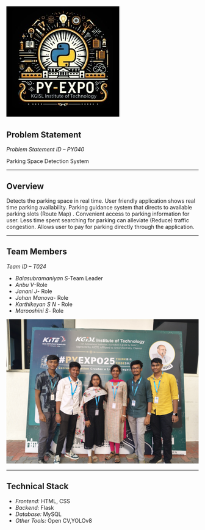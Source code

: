 ![PyExpo Logo](media/pyexpo-logo.png)
---

## Problem Statement

*Problem Statement ID – PY040*

Parking Space Detection System


---

## Overview

Detects the parking space in real time. User friendly application shows real time parking availability. Parking guidance system that directs to available parking slots (Route Map) . Convenient access to parking information for user. Less time spent searching for parking can alleviate (Reduce) traffic congestion. Allows user to pay for parking directly through the application.


---

## Team Members

*Team ID – T024*


- *Balasubramaniyan S*-Team Leader
- *Anbu V*-Role
- *Janani J*- Role
- *Johan Manova*- Role
- *Karthikeyan S N* - Role
- *Marooshini S*- Role

![Team Photo](media/IMG20250219164412.jpg)

---

## Technical Stack


- *Frontend:* HTML, CSS
- *Backend:* Flask
- *Database:* MySQL
- *Other Tools:* Open CV,YOLOv8


